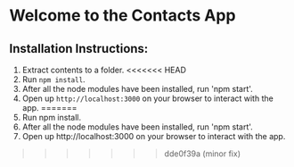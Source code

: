 # Welcome to the Contacts App

## Installation Instructions:
1. Extract contents to a folder.
<<<<<<< HEAD
2. Run `npm install`.
3. After all the node modules have been installed, run 'npm start'.
4. Open up `http://localhost:3000` on your browser to interact with the app.
=======
2. Run npm install.
3. After all the node modules have been installed, run 'npm start'.
4. Open up http://localhost:3000 on your browser to interact with the app.
>>>>>>> dde0f39a (minor fix)
